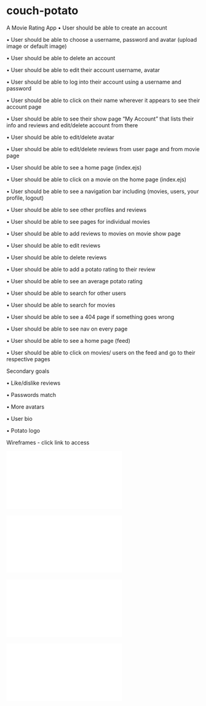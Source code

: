 # couch-potato
A Movie Rating App
•	User should be able to create an account


•	User should be able to choose a username, password and avatar (upload image or default image) 


•	User should be able to delete an account 


•	User should be able to edit their account username, avatar 


•	User should be able to log into their account using a username and password


•	User should be able to click on their name wherever it appears to see their account page


•	User should be able to see their show page “My Account” that lists their info and reviews and edit/delete account from there


•	User should be able to edit/delete avatar


•	User should be able to edit/delete reviews from user page and from movie page


•	User should be able to see a home page (index.ejs)


•	User should be able to click on a movie on the home page (index.ejs)


•	User should be able to see a navigation bar including (movies, users, your profile, logout)


•	User should be able to see other profiles and reviews


•	User should be able to see pages for individual movies


•	User should be able to add reviews to movies on movie show page


•	User should be able to edit reviews


•	User should be able to delete reviews


•	User should be able to add a potato rating to their review


•	User should be able to see an average potato rating


•	User should be able to search for other users


•	User should be able to search for movies


•	User should be able to see a 404 page if something goes wrong


•	User should be able to see nav on every page


•	User should be able to see a home page (feed)


•	User should be able to click on movies/ users on the feed and go to their respective pages 

Secondary goals

•	Like/dislike reviews

•	Passwords match

•	More avatars

•	User bio

•	Potato logo


Wireframes - click link to access

![alt text](./wireframes/wire1.pdf)

![alt text](./wireframes/wire2.pdf)

![alt text](./wireframes/wire3.pdf)

![alt text](./wireframes/wire4.pdf)

